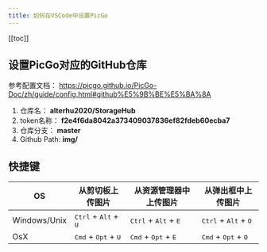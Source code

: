 ```yaml
---
title: 如何在VSCode中设置PicGo
---
```

<ClientOnly>
  <in-article-adsense
    ins-style="display:block; text-align:center;"
    data-ad-slot="7727965566"
  />
</ClientOnly>

[[toc]]

## 设置PicGo对应的GitHub仓库

参考配置文档： https://picgo.github.io/PicGo-Doc/zh/guide/config.html#github%E5%9B%BE%E5%BA%8A

1. 仓库名： **alterhu2020/StorageHub**
2. token名称： **f2e4f6da8042a373409037836ef82fdeb60ecba7**
3. 仓库分支： **master**
4. Github Path: **img/**

## 快捷键

| OS           | 从剪切板上传图片               | 从资源管理器中上传图片                  | 从弹出框中上传图片                |
| ------------ | ----------------------------------------------- | ----------------------------------------------- | ----------------------------------------------- |
| Windows/Unix | <kbd>Ctrl</kbd> + <kbd>Alt</kbd> + <kbd>U</kbd> | <kbd>Ctrl</kbd> + <kbd>Alt</kbd> + <kbd>E</kbd> | <kbd>Ctrl</kbd> + <kbd>Alt</kbd> + <kbd>O</kbd> |
| OsX          | <kbd>Cmd</kbd> + <kbd>Opt</kbd> + <kbd>U</kbd>  | <kbd>Cmd</kbd> + <kbd>Opt</kbd> + <kbd>E</kbd>  | <kbd>Cmd</kbd> + <kbd>Opt</kbd> + <kbd>O</kbd>  |